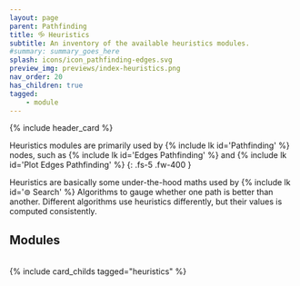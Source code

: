 ```yaml
---
layout: page
parent: Pathfinding
title: 🝰 Heuristics
subtitle: An inventory of the available heuristics modules.
#summary: summary_goes_here
splash: icons/icon_pathfinding-edges.svg
preview_img: previews/index-heuristics.png
nav_order: 20
has_children: true
tagged: 
    - module
---
```


{% include header_card %}

Heuristics modules are primarily used by {% include lk id='Pathfinding' %} nodes, such as {% include lk id='Edges Pathfinding' %} and {% include lk id='Plot Edges Pathfinding' %}
{: .fs-5 .fw-400 }

Heuristics are basically some under-the-hood maths used by {% include lk id='⊚ Search' %} Algorithms to gauge whether one path is better than another.  Different algorithms use heuristics differently, but their values is computed consistently.

## Modules
<br>
{% include card_childs tagged="heuristics" %}